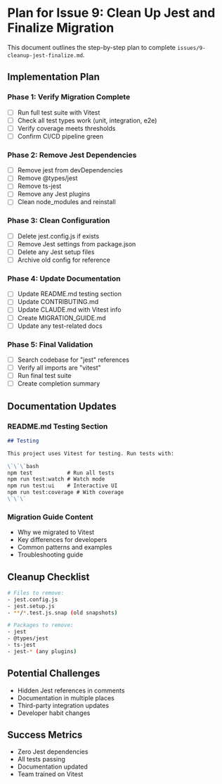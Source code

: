 # Plan for Issue 9: Clean Up Jest and Finalize Migration

This document outlines the step-by-step plan to complete `issues/9-cleanup-jest-finalize.md`.

## Implementation Plan

### Phase 1: Verify Migration Complete
- [ ] Run full test suite with Vitest
- [ ] Check all test types work (unit, integration, e2e)
- [ ] Verify coverage meets thresholds
- [ ] Confirm CI/CD pipeline green

### Phase 2: Remove Jest Dependencies
- [ ] Remove jest from devDependencies
- [ ] Remove @types/jest
- [ ] Remove ts-jest
- [ ] Remove any Jest plugins
- [ ] Clean node_modules and reinstall

### Phase 3: Clean Configuration
- [ ] Delete jest.config.js if exists
- [ ] Remove Jest settings from package.json
- [ ] Delete any Jest setup files
- [ ] Archive old config for reference

### Phase 4: Update Documentation
- [ ] Update README.md testing section
- [ ] Update CONTRIBUTING.md
- [ ] Update CLAUDE.md with Vitest info
- [ ] Create MIGRATION_GUIDE.md
- [ ] Update any test-related docs

### Phase 5: Final Validation
- [ ] Search codebase for "jest" references
- [ ] Verify all imports are "vitest"
- [ ] Run final test suite
- [ ] Create completion summary

## Documentation Updates

### README.md Testing Section
```markdown
## Testing

This project uses Vitest for testing. Run tests with:

\`\`\`bash
npm test           # Run all tests
npm run test:watch # Watch mode
npm run test:ui    # Interactive UI
npm run test:coverage # With coverage
\`\`\`
```

### Migration Guide Content
- Why we migrated to Vitest
- Key differences for developers
- Common patterns and examples
- Troubleshooting guide

## Cleanup Checklist
```bash
# Files to remove:
- jest.config.js
- jest.setup.js
- **/*.test.js.snap (old snapshots)

# Packages to remove:
- jest
- @types/jest  
- ts-jest
- jest-* (any plugins)
```

## Potential Challenges
- Hidden Jest references in comments
- Documentation in multiple places
- Third-party integration updates
- Developer habit changes

## Success Metrics
- Zero Jest dependencies
- All tests passing
- Documentation updated
- Team trained on Vitest